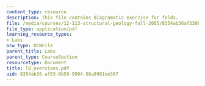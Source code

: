 ```yaml
---
content_type: resource
description: This file contains diagramatic exercise for folds.
file: /media/courses/12-113-structural-geology-fall-2005/8354ab36af530b59999458a8981ee367_l8_exercises.pdf
file_type: application/pdf
learning_resource_types:
- Labs
ocw_type: OCWFile
parent_title: Labs
parent_type: CourseSection
resourcetype: Document
title: l8_exercises.pdf
uid: 8354ab36-af53-0b59-9994-58a8981ee367
---
```

